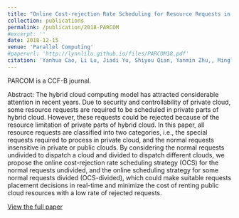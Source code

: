 ```yaml
---
title: "Online Cost-rejection Rate Scheduling for Resource Requests in Hybrid Clouds"
collection: publications
permalink: /publication/2018-PARCOM
#excerpt: ''
date: 2018-12-15
venue: 'Parallel Computing'
#paperurl: 'http://lynnlilu.github.io/files/PARCOM18.pdf'
citation: 'Yanhua Cao, Li Lu, Jiadi Yu, Shiyou Qian, Yanmin Zhu,, Minglu Li. (2018). &quot; Online Cost-rejection Rate Scheduling for Resource Requests in Hybrid Clouds.&quot; <i>Parallel Computing</i>.'
---
```


PARCOM is a CCF-B journal.

Abstract: The hybrid cloud computing model has attracted considerable attention in recent years. Due to security and controllability of private cloud, some resource requests are required to be scheduled in private parts of hybrid cloud. However, these requests could be rejected because of the resource limitation of private parts of hybrid cloud. In this paper, all resource requests are classified into two categories, i.e., the special requests required to process in private cloud, and the normal requests insensitive in private or public clouds. By considering the normal requests undivided to dispatch a cloud and divided to dispatch different clouds, we propose the online cost-rejection rate scheduling strategy (OCS) for the normal requests undivided, and the online scheduling strategy for some normal requests divided (OCS-divided), which could make suitable requests placement decisions in real-time and minimize the cost of renting public cloud resources with a low rate of rejected requests.

[View the full paper](http://lynnlilu.github.io/files/PARCOM18.pdf)

